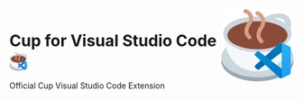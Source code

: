 <img src="https://raw.githubusercontent.com/cup-lang/vscode-cup/main/cup-vscode.png" width="128" align="right">

# Cup for Visual Studio Code <img src="https://raw.githubusercontent.com/cup-lang/vscode-cup/main/cup-vscode.png" width="32" height="32" align="center">
Official Cup Visual Studio Code Extension
